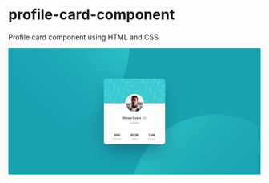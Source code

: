 # profile-card-component

Profile card component using HTML and CSS

![Design preview for the Profile card component coding challenge](./design/desktop-design.jpg)
